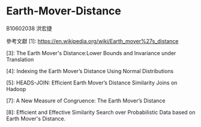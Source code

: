 # Earth-Mover-Distance
B10602038 洪宏捷

參考文獻
[1]: https://en.wikipedia.org/wiki/Earth_mover%27s_distance

[2]: https://ai.stanford.edu/~rubner/emd/default.htm

[3]: The Earth Mover's Distance:Lower Bounds and Invariance under Translation

[4]: Indexing the Earth Mover’s Distance Using Normal Distributions

[5]: HEADS-JOIN: Efficient Earth Mover’s Distance Similarity Joins on Hadoop

[6]: https://en.wikipedia.org/wiki/Global_Gender_Gap_Report

[7]: A New Measure of Congruence: The Earth Mover’s Distance

[8]: Efficient and Effective Similarity Search over Probabilistic Data based on Earth Mover's Distance.
